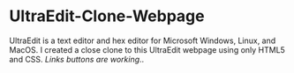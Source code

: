 # UltraEdit-Clone-Webpage
UltraEdit is a text editor and hex editor for Microsoft Windows, Linux, and MacOS. I created a close clone to this UltraEdit webpage using only HTML5 and CSS. *Links buttons are working*..
